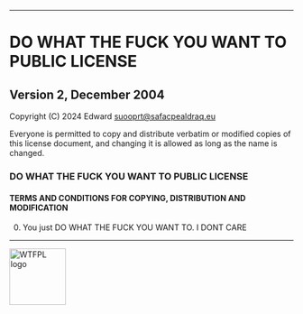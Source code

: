 
---

# DO WHAT THE FUCK YOU WANT TO PUBLIC LICENSE
## Version 2, December 2004

Copyright (C) 2024 Edward suooprt@safacpealdraq.eu

Everyone is permitted to copy and distribute verbatim or modified copies of this license document, and changing it is allowed as long as the name is changed.

### DO WHAT THE FUCK YOU WANT TO PUBLIC LICENSE
#### TERMS AND CONDITIONS FOR COPYING, DISTRIBUTION AND MODIFICATION

0. You just DO WHAT THE FUCK YOU WANT TO. I DONT CARE

--- 

<img src="..\images\WTFPL_logo.svg" alt="WTFPL logo" width="100"/>
